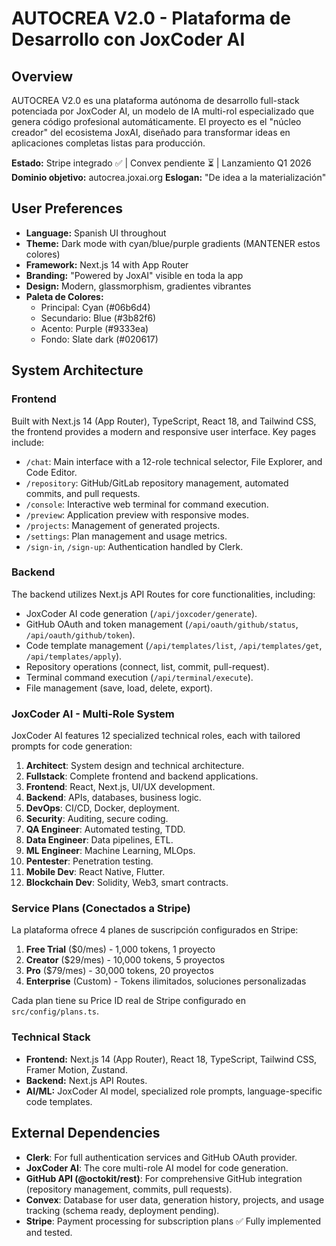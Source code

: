 # AUTOCREA V2.0 - Plataforma de Desarrollo con JoxCoder AI

## Overview
AUTOCREA V2.0 es una plataforma autónoma de desarrollo full-stack potenciada por JoxCoder AI, un modelo de IA multi-rol especializado que genera código profesional automáticamente. El proyecto es el "núcleo creador" del ecosistema JoxAI, diseñado para transformar ideas en aplicaciones completas listas para producción.

**Estado:** Stripe integrado ✅ | Convex pendiente ⏳ | Lanzamiento Q1 2026
**Dominio objetivo:** autocrea.joxai.org
**Eslogan:** "De idea a la materialización"

## User Preferences
- **Language:** Spanish UI throughout
- **Theme:** Dark mode with cyan/blue/purple gradients (MANTENER estos colores)
- **Framework:** Next.js 14 with App Router
- **Branding:** "Powered by JoxAI" visible en toda la app
- **Design:** Modern, glassmorphism, gradientes vibrantes
- **Paleta de Colores:**
  - Principal: Cyan (#06b6d4)
  - Secundario: Blue (#3b82f6)
  - Acento: Purple (#9333ea)
  - Fondo: Slate dark (#020617)

## System Architecture

### Frontend
Built with Next.js 14 (App Router), TypeScript, React 18, and Tailwind CSS, the frontend provides a modern and responsive user interface. Key pages include:
- `/chat`: Main interface with a 12-role technical selector, File Explorer, and Code Editor.
- `/repository`: GitHub/GitLab repository management, automated commits, and pull requests.
- `/console`: Interactive web terminal for command execution.
- `/preview`: Application preview with responsive modes.
- `/projects`: Management of generated projects.
- `/settings`: Plan management and usage metrics.
- `/sign-in`, `/sign-up`: Authentication handled by Clerk.

### Backend
The backend utilizes Next.js API Routes for core functionalities, including:
- JoxCoder AI code generation (`/api/joxcoder/generate`).
- GitHub OAuth and token management (`/api/oauth/github/status`, `/api/oauth/github/token`).
- Code template management (`/api/templates/list`, `/api/templates/get`, `/api/templates/apply`).
- Repository operations (connect, list, commit, pull-request).
- Terminal command execution (`/api/terminal/execute`).
- File management (save, load, delete, export).

### JoxCoder AI - Multi-Role System
JoxCoder AI features 12 specialized technical roles, each with tailored prompts for code generation:
1.  **Architect**: System design and technical architecture.
2.  **Fullstack**: Complete frontend and backend applications.
3.  **Frontend**: React, Next.js, UI/UX development.
4.  **Backend**: APIs, databases, business logic.
5.  **DevOps**: CI/CD, Docker, deployment.
6.  **Security**: Auditing, secure coding.
7.  **QA Engineer**: Automated testing, TDD.
8.  **Data Engineer**: Data pipelines, ETL.
9.  **ML Engineer**: Machine Learning, MLOps.
10. **Pentester**: Penetration testing.
11. **Mobile Dev**: React Native, Flutter.
12. **Blockchain Dev**: Solidity, Web3, smart contracts.

### Service Plans (Conectados a Stripe)
La plataforma ofrece 4 planes de suscripción configurados en Stripe:
1. **Free Trial** ($0/mes) - 1,000 tokens, 1 proyecto
2. **Creator** ($29/mes) - 10,000 tokens, 5 proyectos
3. **Pro** ($79/mes) - 30,000 tokens, 20 proyectos
4. **Enterprise** (Custom) - Tokens ilimitados, soluciones personalizadas

Cada plan tiene su Price ID real de Stripe configurado en `src/config/plans.ts`.

### Technical Stack
-   **Frontend:** Next.js 14 (App Router), React 18, TypeScript, Tailwind CSS, Framer Motion, Zustand.
-   **Backend:** Next.js API Routes.
-   **AI/ML:** JoxCoder AI model, specialized role prompts, language-specific code templates.

## External Dependencies
-   **Clerk**: For full authentication services and GitHub OAuth provider.
-   **JoxCoder AI**: The core multi-role AI model for code generation.
-   **GitHub API (@octokit/rest)**: For comprehensive GitHub integration (repository management, commits, pull requests).
-   **Convex**: Database for user data, generation history, projects, and usage tracking (schema ready, deployment pending).
-   **Stripe**: Payment processing for subscription plans ✅ Fully implemented and tested.